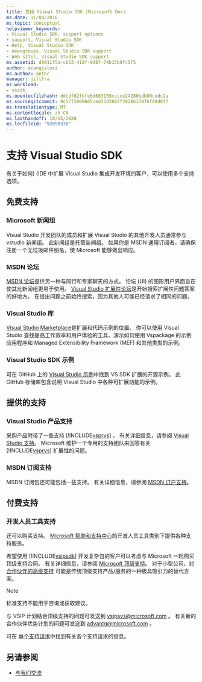 ```yaml
---
title: 支持 Visual Studio SDK |Microsoft Docs
ms.date: 11/04/2016
ms.topic: conceptual
helpviewer_keywords:
- Visual Studio SDK, support options
- support, Visual Studio SDK
- Help, Visual Studio SDK
- newsgroups, Visual Studio SDK support
- Web sites, Visual Studio SDK support
ms.assetid: d9011f5a-cb53-418f-9d8f-74b15b9fc5f5
author: acangialosi
ms.author: anthc
manager: jillfra
ms.workload:
- vssdk
ms.openlocfilehash: ddcdf62fbfe6d683159cccce24280bdb08cedc2a
ms.sourcegitcommit: 9c57730000d5ced37d3887f3928b17076f49d0f7
ms.translationtype: MT
ms.contentlocale: zh-CN
ms.lasthandoff: 10/15/2020
ms.locfileid: "92099370"
---
```

# <a name="support-for-the-visual-studio-sdk"></a>支持 Visual Studio SDK
有关于如何)  (IDE 中扩展 Visual Studio 集成开发环境的客户，可以使用多个支持选项。

## <a name="free-support"></a>免费支持

### <a name="microsoft-newsgroups"></a>Microsoft 新闻组
 Visual Studio 开发团队的成员和扩展 Visual Studio 的其他开发人员通常参与 vstudio 新闻组。 此新闻组是托管新闻组。 如果你是 MSDN 通用订阅者，请确保注册一个无垃圾邮件别名，使 Microsoft 能够做出响应。

### <a name="msdn-forums"></a>MSDN 论坛
 [MSDN 论坛](https://social.msdn.microsoft.com/Forums/en-US/home)提供另一种与同行和专家聊天的方式。 论坛 (UI) 的图形用户界面旨在使其比新闻组更易于使用。 [Visual Studio 扩展性论坛](/azure/devops/integrate/index?view=azure-devops&viewFallbackFrom=vsts&preserve-view=true)是开始搜索扩展性问题答案的好地方。 在提出问题之前始终搜索，因为其他人可能已经请求了相同的问题。

### <a name="visual-studio-gallery"></a>Visual Studio 库
 [Visual Studio Marketplace](https://marketplace.visualstudio.com/)是扩展和代码示例的位置。 你可以使用 Visual Studio 查找提高工作效率和用户体验的工具、演示如何使用 Vspackage 的示例应用程序和 Managed Extensibility Framework (MEF) 和其他类型的示例。

### <a name="visual-studio-sdk-samples"></a>Visual Studio SDK 示例

可在 GitHub 上的 [Visual Studio 示例](https://github.com/Microsoft/VSSDK-Extensibility-Samples)中找到 VS SDK 扩展的开源示例。 此 GitHub 存储库包含说明 Visual Studio 中各种可扩展功能的示例。

## <a name="included-support"></a>提供的支持

### <a name="visual-studio-product-support"></a>Visual Studio 产品支持
 采购产品附带了一些支持 [!INCLUDE[vsprvs](../code-quality/includes/vsprvs_md.md)] 。 有关详细信息，请参阅 [Visual Studio 支持](https://msdn.microsoft.com/vstudio/cc136615.aspx)。 Microsoft 维护一个专用的支持团队来回答有关 [!INCLUDE[vsprvs](../code-quality/includes/vsprvs_md.md)] 扩展性的问题。

### <a name="msdn-subscription-support"></a>MSDN 订阅支持
 MSDN 订阅包还可能包括一些支持。 有关详细信息，请参阅 [MSDN 订户支持](https://msdn.microsoft.com/subscriptions/aa718661.aspx)。

## <a name="paid-support"></a>付费支持

### <a name="developer-tools-support"></a>开发人员工具支持

还可以购买支持。 [Microsoft 帮助和支持中心](https://support.microsoft.com/supportforbusiness/productselection?fltadd=sps-business-1&sapId=4fd4947b-15ea-ce01-080f-97f2ca3c76e8)的开发人员工具类别下提供各种支持服务。

希望使用 [!INCLUDE[vsipsdk](../extensibility/includes/vsipsdk_md.md)] 开发复杂包的客户可以考虑与 Microsoft 一起购买顶级支持合同。 有关详细信息，请参阅 [Microsoft 顶级支持](https://support.microsoft.com/premier)。 对于小型公司，对 [合作伙伴的高级支持](https://partner.microsoft.com/support/advanced-cloud-support) 可能是传统顶级支持产品/服务的一种极具吸引力的替代方案。

> [!NOTE]
> 标准支持不能用于咨询或获取建议。

与 VSIP 计划结合顶级支持的问题可发送到 [vsipsvs@microsoft.com](mailto:vsipsvs@microsoft.com) 。 有关新的合作伙伴优势计划的问题可发送到 [advantg@microsoft.com](mailto:advantg@microsoft.com) 。

可在 [单个支持请求](https://support.microsoft.com/supportforbusiness/productselection)中找到有关各个支持请求的信息。

## <a name="see-also"></a>另请参阅

- [与我们交流](../ide/feedback-options.md)
